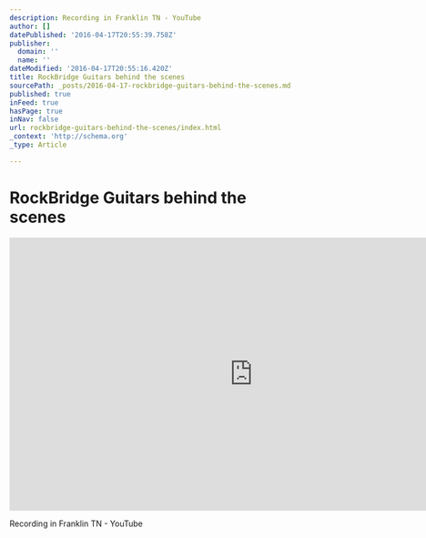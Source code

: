 ```yaml
---
description: Recording in Franklin TN - YouTube
author: []
datePublished: '2016-04-17T20:55:39.758Z'
publisher:
  domain: ''
  name: ''
dateModified: '2016-04-17T20:55:16.420Z'
title: RockBridge Guitars behind the scenes
sourcePath: _posts/2016-04-17-rockbridge-guitars-behind-the-scenes.md
published: true
inFeed: true
hasPage: true
inNav: false
url: rockbridge-guitars-behind-the-scenes/index.html
_context: 'http://schema.org'
_type: Article

---
```

# RockBridge Guitars behind the scenes

<iframe src="https://cdn.embedly.com/widgets/media.html?src=https%3A%2F%2Fwww.youtube.com%2Fembed%2Fjhw26iBmUMo%3Ffeature%3Doembed&amp;url=https%3A%2F%2Fwww.youtube.com%2Fwatch%3Fv%3Djhw26iBmUMo%26feature%3Dyoutu.be&amp;image=https%3A%2F%2Fi.ytimg.com%2Fvi%2Fjhw26iBmUMo%2Fhqdefault.jpg&amp;key=b7d04c9b404c499eba89ee7072e1c4f7&amp;type=text%2Fhtml&amp;schema=youtube" width="854" height="480" scrolling="no" frameborder="0" allowfullscreen="allowfullscreen" style=""></iframe>

Recording in Franklin TN - YouTube